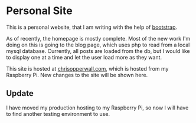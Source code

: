 # Personal Site

This is a personal website, that I am writing with the help of [bootstrap](http://github.com/twitter/bootstrap).

As of recently, the homepage is mostly complete. Most of the new work I'm doing on this is going to the blog page, which uses php to read from a local mysql database. Currently, all posts are loaded from the db, but I would like to display one at a time and let the user load more as they want.

This site is hosted at [chrisopperwall.com](http://chrisopperwall.com), which is hosted from my Raspberry Pi. New changes to the site will be shown here.

## Update

I have moved my production hosting to my Raspberry Pi, so now I will have to find another testing environment to use.
